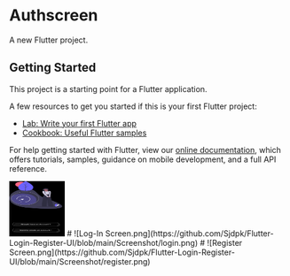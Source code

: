# Authscreen

A new Flutter project.

## Getting Started

This project is a starting point for a Flutter application.

A few resources to get you started if this is your first Flutter project:

- [Lab: Write your first Flutter app](https://flutter.dev/docs/get-started/codelab)
- [Cookbook: Useful Flutter samples](https://flutter.dev/docs/cookbook)

For help getting started with Flutter, view our
[online documentation](https://flutter.dev/docs), which offers tutorials,
samples, guidance on mobile development, and a full API reference.


<img src="https://github.com/Sjdpk/Flutter-Login-Register-UI/blob/main/Screenshot/welcome.png" width="100" height="100">
# ![Log-In Screen.png](https://github.com/Sjdpk/Flutter-Login-Register-UI/blob/main/Screenshot/login.png)
# ![Register Screen.png](https://github.com/Sjdpk/Flutter-Login-Register-UI/blob/main/Screenshot/register.png)
